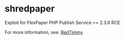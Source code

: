 # shredpaper
Exploit for FlexPaper PHP Publish Service &lt;= 2.3.6 RCE

For more information, see: [RedTimmy](http://www.redtimmy.com)
